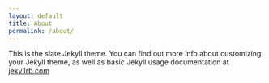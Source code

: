 ```yaml
---
layout: default
title: About
permalink: /about/
---
```


This is the slate Jekyll theme. You can find out more info about customizing your Jekyll theme, as well as basic Jekyll usage documentation at [jekyllrb.com](https://jekyllrb.com/)

